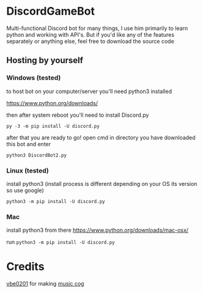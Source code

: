 # DiscordGameBot
Multi-functional Discord bot for many things, I use him primarily to learn python and working with API's. But if you'd like any of the features separately or anything else, feel free to download the source code

## Hosting by yourself

### Windows (tested)
to host bot on your computer/server you'll need python3 installed 

https://www.python.org/downloads/

then after system reboot you'll need to install Discord.py

```py -3 -m pip install -U discord.py```

after that you are ready to go!
open cmd in directory you have downloaded this bot and enter

```python3 DiscordBot2.py```
### Linux (tested)
install python3 (install process is different depending on your OS its version so use google)

```python3 -m pip install -U discord.py```
### Mac
install python3 from there https://www.python.org/downloads/mac-osx/

run ```python3 -m pip install -U discord.py```

# Credits
[vbe0201](https://gist.github.com/vbe0201) for making [music cog](https://gist.github.com/vbe0201/ade9b80f2d3b64643d854938d40a0a2d)
